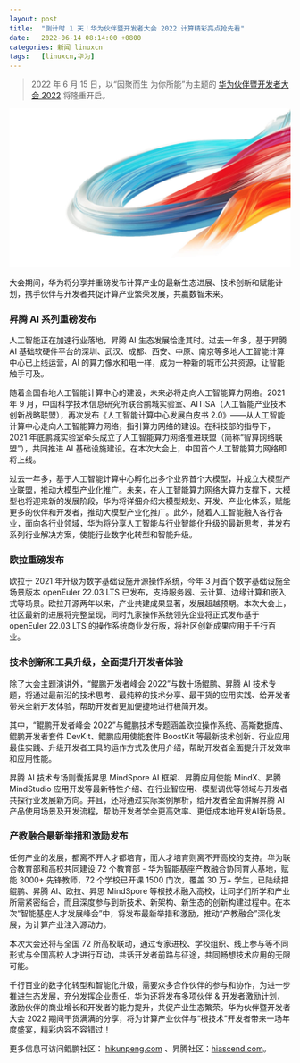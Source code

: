 ```yaml
---
layout: post
title:	"倒计时 1 天！华为伙伴暨开发者大会 2022 计算精彩亮点抢先看"
date:	2022-06-14 08:14:00 +0800 
categories:	新闻 linuxcn 
tags:	[linuxcn,华为]
---
```




> 
> 2022 年 6 月 15 日，以“因聚而生 为你所能”为主题的 [华为伙伴暨开发者大会 2022](https://e-campaign.huawei.com/campaign/partner-developer2022/) 将隆重开启。
> 
> 
> 


![](/Asserts/Images/album/202206/14/081359nkyd57dtcmtqkqhh.jpg)


大会期间，华为将分享并重磅发布计算产业的最新生态进展、技术创新和赋能计划，携手伙伴与开发者共促计算产业繁荣发展，共赢数智未来。


### 昇腾 AI 系列重磅发布


人工智能正在加速行业落地，昇腾 AI 生态发展恰逢其时。过去一年多，基于昇腾 AI 基础软硬件平台的深圳、武汉、成都、西安、中原、南京等多地人工智能计算中心已上线运营，AI 的算力像水和电一样，成为一种新的城市公共资源，让智能触手可及。


随着全国各地人工智能计算中心的建设，未来必将走向人工智能算力网络。2021 年 9 月，中国科学技术信息研究所联合鹏城实验室、AITISA（人工智能产业技术创新战略联盟），再次发布《人工智能计算中心发展白皮书 2.0》——从人工智能计算中心走向人工智能算力网络，指引算力网络的建设。在科技部的指导下，2021 年底鹏城实验室牵头成立了人工智能算力网络推进联盟（简称“智算网络联盟”），共同推进 AI 基础设施建设。在本次大会上，中国首个人工智能算力网络即将上线。


过去一年多，基于人工智能计算中心孵化出多个业界首个大模型，并成立大模型产业联盟，推动大模型产业化推广。未来，在人工智能算力网络大算力支撑下，大模型也将迎来新的发展阶段，华为将详细介绍大模型规划、开发、产业化体系，赋能更多的伙伴和开发者，推动大模型产业化推广。此外，随着人工智能融入各行各业，面向各行业领域，华为将分享人工智能与行业智能化升级的最新思考，并发布系列行业解决方案，使能行业数字化转型和智能升级。


### 欧拉重磅发布


欧拉于 2021 年升级为数字基础设施开源操作系统，今年 3 月首个数字基础设施全场景版本 openEuler 22.03 LTS 已发布，支持服务器、云计算、边缘计算和嵌入式等场景。欧拉开源两年以来，产业共建成果显著，发展超越预期。本次大会上，社区最新的进展将完整呈现，同时九家操作系统领先企业将正式发布基于 openEuler 22.03 LTS 的操作系统商业发行版，将社区创新成果应用于千行百业。


### 技术创新和工具升级，全面提升开发者体验


除了大会主题演讲外，“鲲鹏开发者峰会 2022”与数十场鲲鹏、昇腾 AI 技术专题，将通过最前沿的技术思考、最纯粹的技术分享、最干货的应用实践、给开发者带来全新开发体验，帮助开发者更加便捷地进行极简开发。 


其中，“鲲鹏开发者峰会 2022”与鲲鹏技术专题涵盖欧拉操作系统、高斯数据库、鲲鹏开发者套件 DevKit、鲲鹏应用使能套件 BoostKit 等最新技术创新、行业应用最佳实践、升级开发者工具的运作方式及使用介绍，帮助开发者全面提升开发效率和应用性能。


昇腾 AI 技术专场则囊括昇思 MindSpore AI 框架、昇腾应用使能 MindX、昇腾 MindStudio 应用开发等最新特性介绍、在行业智应用、模型调优等领域与开发者共探行业发展新方向。并且，还将通过实际案例解析，给开发者全面讲解昇腾 AI 产品使用场景及开发流程，帮助开发者学会更高效率、更低成本地开发AI新场景。


### 产教融合最新举措和激励发布


任何产业的发展，都离不开人才都培育，而人才培育则离不开高校的支持。华为联合教育部和高校共同建设 72 个教育部 - 华为智能基座产教融合协同育人基地，赋能 3000+ 先锋教师，72 个学校已开课 1500 门次，覆盖 30 万+ 学生，已陆续把鲲鹏、昇腾 AI、欧拉、昇思 MindSpore 等根技术融入高校，让同学们所学和产业所需紧密结合，而且深度参与到新技术、新架构、新生态的创新构建过程中。在本次“智能基座人才发展峰会”中，将发布最新举措和激励，推动“产教融合”深化发展，为计算产业注入源动力。


本次大会还将与全国 72 所高校联动，通过专家进校、学校组织、线上参与等不同形式与全国高校人才进行互动，共话开发者前路与征途，共同畅想技术应用的无限可能。


千行百业的数字化转型和智能化升级，需要众多合作伙伴的参与和协作，为进一步推进生态发展，充分发挥企业责任，华为还将发布多项伙伴 & 开发者激励计划，激励伙伴的商业增长和开发者的能力提升，共促产业生态繁荣。华为伙伴暨开发者大会 2022 期间干货满满的分享，将为计算产业伙伴与“根技术”开发者带来一场年度盛宴，精彩内容不容错过！


更多信息可访问鲲鹏社区： [hikunpeng.com](https://hikunpeng.com) 、昇腾社区：[hiascend.com](https://hiascend.com)。
